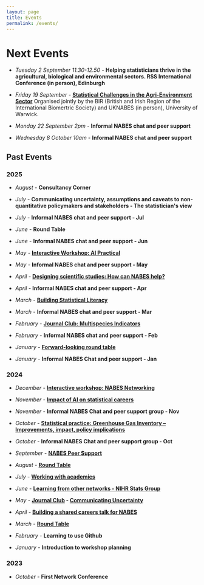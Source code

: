 ```yaml
---
layout: page
title: Events
permalink: /events/
---
```


# Next Events

* _Tuesday 2 September 11.30-12.50 -_ **Helping statisticians thrive in the agricultural, biological and environmental sectors. RSS International Conference (in person), Edinburgh**

* _Friday 19 September -_ **[Statistical Challenges in the Agri-Environment Sector](https://warwick.ac.uk/fac/sci/statistics/news/agri-environment-event2025/)** Organised jointly by the BIR (British and Irish Region of the International Biomertric Society) and UKNABES (in person), University of Warwick.
  
* _Monday 22 September 2pm -_ **Informal NABES chat and peer support**

* _Wednesday 8 October 10am -_ **Informal NABES chat and peer support**


## Past Events  

### 2025

* _August -_ **Consultancy Corner**

* _July -_ **Communicating uncertainty, assumptions and caveats to non-quantitative policymakers and stakeholders - The statistician's view**
* _July -_ **Informal NABES chat and peer support - Jul**

* _June -_ **Round Table**
* _June -_ **Informal NABES chat and peer support - Jun**

* _May -_ **[Interactive Workshop: AI Practical](https://uk-nabes.github.io/news/2025/05/12/Workshop-2025-May.html)**
* _May -_ **Informal NABES chat and peer support - May**

*	_April -_ **[Designing scientific studies: How can NABES help?](_posts/2025-04-09-Workshop-2025-April.md)**
* _April -_ **Informal NABES chat and peer support - Apr**

*	_March -_ **[Building Statistical Literacy](_posts/2025-03-17-Workshop-2025-March.md)**
* _March -_ **Informal NABES chat and peer support - Mar**

* _February -_ **[Journal Club: Multispecies Indicators](_posts/2025-02-12-Workshop-2025-February.md)**
*	_February -_ **Informal NABES chat and peer support - Feb**

* _January -_ **[Forward-looking round table](_posts/2025-01-31-Workshop-2025-January.markdown)**
* _January -_  **Informal NABES Chat and peer support - Jan**



### 2024

* _December -_ **[Interactive workshop: NABES Networking](_posts/2024-12-11-Workshop-2024-December.md)**

* _November -_  **[Impact of AI on statistical careers](_posts/2024-11-18-Workshop-2024-November.md)**
* _November -_  **Informal NABES Chat and peer support group - Nov**

* _October -_  **[Statistical practice: Greenhouse Gas Inventory – Improvements, impact, policy implications](_posts/2024-10-16-Workshop-2024-October.md)**
* _October -_  **Informal NABES Chat and peer support group - Oct**
  
* _September -_  **[NABES Peer Support](_posts/2024-09-18-Workshop-2024-September.md)** 

* _August -_  **[Round Table](_posts/2024-08-12-Workshop-2024-August.md)**

* _July -_  **[Working with academics](_posts/2024-07-03-Workshop-2024-July.md)** 

* _June -_ **[Learning from other networks - NIHR Stats Group](_posts/2024-06-22-Workshop-2024-June.md)**

* _May -_ **[Journal Club](_posts/2024-05-22-Workshop-2024-May.md) -  [Communicating Uncertainty](https://www.sciencedirect.com/science/article/pii/S2211675322000161)**

* _April -_ **[Building a shared careers talk for NABES](_posts/2024-05-05-Workshop-2024-April.md)**
  
* _March -_ **[Round Table](_posts/2024-03-31-Workshop-2024-March.markdown)**

* _February -_  **Learning to use Github**

* _January -_  **Introduction to workshop planning**

### 2023 
* _October -_  **First Network Conference**
